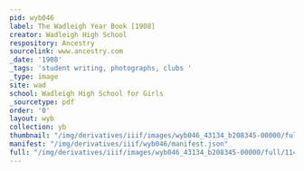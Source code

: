 ```yaml
---
pid: wyb046
label: The Wadleigh Year Book [1908]
creator: Wadleigh High School
respository: Ancestry
sourcelink: www.ancestry.com
_date: '1908'
_tags: 'student writing, photographs, clubs '
_type: image
site: wad
school: Wadleigh High School for Girls
_sourcetype: pdf
order: '0'
layout: wyb
collection: yb
thumbnail: "/img/derivatives/iiif/images/wyb046_43134_b208345-00000/full/250,/0/default.jpg"
manifest: "/img/derivatives/iiif/wyb046/manifest.json"
full: "/img/derivatives/iiif/images/wyb046_43134_b208345-00000/full/1140,/0/default.jpg"
---
```

